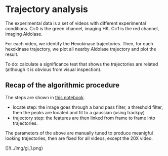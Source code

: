 # Trajectory analysis

The experimental data is a set of videos with different experimental
conditions. C=0 is the green channel, imaging HK. C=1 is the red channel,
imaging Aldolase.

For each video, we identify the Hexokinase trajectories. Then, for each
hexokinase trajectory, we plot all nearby Aldolase trajectory and plot the
result.

To do: calculate a significance test that shows the trajectories are related
(although it is obvious from visual inspection).

## Recap of the algorithmic procedure

The steps are shown in [this notebook](../rev_notebooks/particle_expl.ipynb).

- locate step: the image goes through a band pass filter, a threshold filter,
  then the peaks are located and fit to a gaussian (using trackpy)
- trajectory step: the features are then linked from frame to frame into
  trajectories.

The parameters of the above are manually tuned to produce meanigful looking
trajectories, then are fixed for all videos, except the 20X video.

[]!(../img/gl_1.png)
